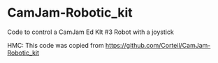 # CamJam-Robotic_kit
Code to control a CamJam Ed KIt #3 Robot with a joystick

HMC: This code was copied from https://github.com/Corteil/CamJam-Robotic_kit
